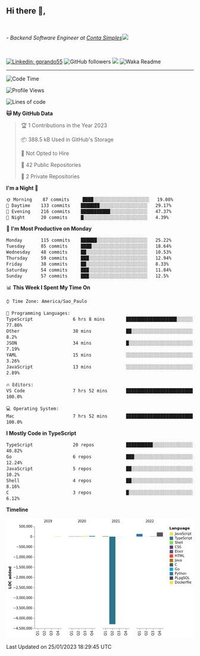 <h2>Hi there  👋,</h2> </br>

<p><em>- Backend Software Engineer at <a href="https://contasimples.com">Conta Simples</a><img src="https://media.giphy.com/media/WUlplcMpOCEmTGBtBW/giphy.gif" width="30"> 
</em></p></br>


[![Linkedin: gprando55](https://img.shields.io/badge/-gprando55-blue?style=flat-square&logo=Linkedin&logoColor=white&link=https://www.linkedin.com/in/gprando55/)](https://www.linkedin.com/in/gprando55)
![GitHub followers](https://img.shields.io/github/followers/gprando55?label=Follow&style=social)
![](https://visitor-badge.glitch.me/badge?page_id=gprando55.gprando55)
![Waka Readme](https://github.com/gprando55/gprando55/workflows/Waka%20Readme/badge.svg)

---
<!--START_SECTION:waka-->
![Code Time](http://img.shields.io/badge/Code%20Time-2%2C111%20hrs%2046%20mins-blue)

![Profile Views](http://img.shields.io/badge/Profile%20Views-0-blue)

![Lines of code](https://img.shields.io/badge/From%20Hello%20World%20I%27ve%20Written--4%20Million%20lines%20of%20code-blue)

**🐱 My GitHub Data** 

> 🏆 1 Contributions in the Year 2023
 > 
> 📦 388.5 kB Used in GitHub's Storage 
 > 
> 🚫 Not Opted to Hire
 > 
> 📜 42 Public Repositories 
 > 
> 🔑 2 Private Repositories  
 > 
**I'm a Night 🦉** 

```text
🌞 Morning    87 commits     ████░░░░░░░░░░░░░░░░░░░░░   19.08% 
🌆 Daytime    133 commits    ███████░░░░░░░░░░░░░░░░░░   29.17% 
🌃 Evening    216 commits    ███████████░░░░░░░░░░░░░░   47.37% 
🌙 Night      20 commits     █░░░░░░░░░░░░░░░░░░░░░░░░   4.39%

```
📅 **I'm Most Productive on Monday** 

```text
Monday       115 commits    ██████░░░░░░░░░░░░░░░░░░░   25.22% 
Tuesday      85 commits     ████░░░░░░░░░░░░░░░░░░░░░   18.64% 
Wednesday    48 commits     ██░░░░░░░░░░░░░░░░░░░░░░░   10.53% 
Thursday     59 commits     ███░░░░░░░░░░░░░░░░░░░░░░   12.94% 
Friday       38 commits     ██░░░░░░░░░░░░░░░░░░░░░░░   8.33% 
Saturday     54 commits     ███░░░░░░░░░░░░░░░░░░░░░░   11.84% 
Sunday       57 commits     ███░░░░░░░░░░░░░░░░░░░░░░   12.5%

```


📊 **This Week I Spent My Time On** 

```text
⌚︎ Time Zone: America/Sao_Paulo

💬 Programming Languages: 
TypeScript               6 hrs 8 mins        ███████████████████░░░░░░   77.86% 
Other                    38 mins             ██░░░░░░░░░░░░░░░░░░░░░░░   8.2% 
JSON                     34 mins             █░░░░░░░░░░░░░░░░░░░░░░░░   7.19% 
YAML                     15 mins             ░░░░░░░░░░░░░░░░░░░░░░░░░   3.26% 
JavaScript               13 mins             ░░░░░░░░░░░░░░░░░░░░░░░░░   2.89%

🔥 Editors: 
VS Code                  7 hrs 52 mins       █████████████████████████   100.0%

💻 Operating System: 
Mac                      7 hrs 52 mins       █████████████████████████   100.0%

```

**I Mostly Code in TypeScript** 

```text
TypeScript               20 repos            ██████████░░░░░░░░░░░░░░░   40.82% 
Go                       6 repos             ███░░░░░░░░░░░░░░░░░░░░░░   12.24% 
JavaScript               5 repos             ██░░░░░░░░░░░░░░░░░░░░░░░   10.2% 
Shell                    4 repos             ██░░░░░░░░░░░░░░░░░░░░░░░   8.16% 
C                        3 repos             █░░░░░░░░░░░░░░░░░░░░░░░░   6.12%

```


**Timeline**

![Chart not found](https://raw.githubusercontent.com/gprando55/gprando55/master/charts/bar_graph.png) 


 Last Updated on 25/01/2023 18:29:45 UTC
<!--END_SECTION:waka-->
